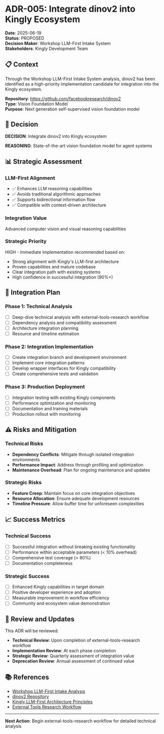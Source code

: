 # ADR-005: Integrate dinov2 into Kingly Ecosystem

**Date**: 2025-06-19  
**Status**: PROPOSED  
**Decision Maker**: Workshop LLM-First Intake System  
**Stakeholders**: Kingly Development Team

## 📋 Context

Through the Workshop LLM-First Intake System analysis, dinov2 has been identified as a high-priority implementation candidate for integration into the Kingly ecosystem.

**Repository**: https://github.com/facebookresearch/dinov2  
**Type**: Vision Foundation Model  
**Purpose**: Next generation self-supervised vision foundation model

## 🎯 Decision

**DECISION**: Integrate dinov2 into Kingly ecosystem

**REASONING**: State-of-the-art vision foundation model for agent systems

## 📊 Strategic Assessment

### **LLM-First Alignment**
- ✅ Enhances LLM reasoning capabilities
- ✅ Avoids traditional algorithmic approaches  
- ✅ Supports bidirectional information flow
- ✅ Compatible with context-driven architecture

### **Integration Value**
Advanced computer vision and visual reasoning capabilities

### **Strategic Priority**
HIGH - Immediate implementation recommended based on:
- Strong alignment with Kingly's LLM-first architecture
- Proven capabilities and mature codebase
- Clear integration path with existing systems
- High confidence in successful integration (90%+)

## 🔗 Integration Plan

### **Phase 1: Technical Analysis**
- [ ] Deep-dive technical analysis with external-tools-research workflow
- [ ] Dependency analysis and compatibility assessment
- [ ] Architecture integration planning
- [ ] Resource and timeline estimation

### **Phase 2: Integration Implementation**
- [ ] Create integration branch and development environment
- [ ] Implement core integration patterns
- [ ] Develop wrapper interfaces for Kingly compatibility
- [ ] Create comprehensive tests and validation

### **Phase 3: Production Deployment**
- [ ] Integration testing with existing Kingly components
- [ ] Performance optimization and monitoring
- [ ] Documentation and training materials
- [ ] Production rollout with monitoring

## ⚠️ Risks and Mitigation

### **Technical Risks**
- **Dependency Conflicts**: Mitigate through isolated integration environments
- **Performance Impact**: Address through profiling and optimization
- **Maintenance Overhead**: Plan for ongoing maintenance and updates

### **Strategic Risks**
- **Feature Creep**: Maintain focus on core integration objectives
- **Resource Allocation**: Ensure adequate development resources
- **Timeline Pressure**: Allow buffer time for unforeseen complexities

## 📈 Success Metrics

### **Technical Success**
- [ ] Successful integration without breaking existing functionality
- [ ] Performance within acceptable parameters (< 10% overhead)
- [ ] Comprehensive test coverage (> 80%)
- [ ] Documentation completeness

### **Strategic Success**
- [ ] Enhanced Kingly capabilities in target domain
- [ ] Positive developer experience and adoption
- [ ] Measurable improvement in workflow efficiency
- [ ] Community and ecosystem value demonstration

## 🔄 Review and Updates

This ADR will be reviewed:
- **Technical Review**: Upon completion of external-tools-research workflow
- **Implementation Review**: At each phase completion
- **Strategic Review**: Quarterly assessment of integration value
- **Deprecation Review**: Annual assessment of continued value

## 📚 References

- [Workshop LLM-First Intake Analysis](../repository-decisions-final.json)
- [dinov2 Repository](https://github.com/facebookresearch/dinov2)
- [Kingly LLM-First Architecture Principles](../CLAUDE.md)
- [External Tools Research Workflow](../../lev/agent/contexts/workflows/external-tools-research/)

---

**Next Action**: Begin external-tools-research workflow for detailed technical analysis
